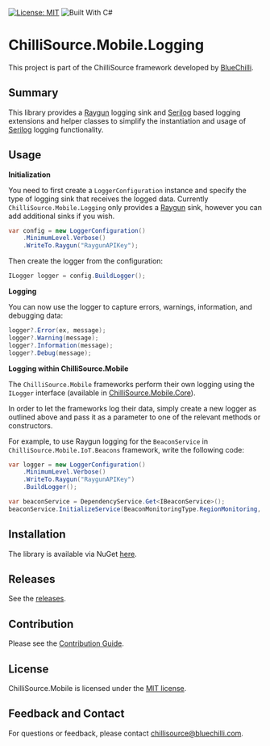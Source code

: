 [![License: MIT](https://img.shields.io/badge/License-MIT-blue.svg)](https://opensource.org/licenses/MIT) ![Built With C#](https://img.shields.io/badge/Built_with-C%23-green.svg)

# ChilliSource.Mobile.Logging #

This project is part of the ChilliSource framework developed by [BlueChilli](https://github.com/BlueChilli).

## Summary ##

This library provides a [Raygun](https://raygun.com/platform/crash-reporting) logging sink and [Serilog](https://serilog.net/) based logging extensions and helper classes to simplify the instantiation and usage of [Serilog](https://serilog.net/) logging functionality.

## Usage ##

**Initialization**

You need to first create a ```LoggerConfiguration``` instance and specify the type of logging sink that receives the logged data. Currently ```ChilliSource.Mobile.Logging``` only provides a [Raygun](https://raygun.com/platform/crash-reporting) sink, however you can add additional sinks if you wish.

```csharp
var config = new LoggerConfiguration()
    .MinimumLevel.Verbose()
    .WriteTo.Raygun("RaygunAPIKey");
```

Then create the logger from the configuration:

```csharp
ILogger logger = config.BuildLogger();
```

**Logging**

You can now use the logger to capture errors, warnings, information, and debugging data:

```csharp
logger?.Error(ex, message);
logger?.Warning(message);
logger?.Information(message);
logger?.Debug(message);
```

**Logging within ChilliSource.Mobile**

The ```ChilliSource.Mobile``` frameworks perform their own logging using the ```ILogger``` interface (available in [ChilliSource.Mobile.Core](https://github.com/BlueChilli/ChilliSource.Mobile.Core)). 

In order to let the frameworks log their data, simply create a new logger as outlined above and pass it as a parameter to one of the relevant methods or constructors.

For example, to use Raygun logging for the ```BeaconService``` in ```ChilliSource.Mobile.IoT.Beacons``` framework, write the following code:

```csharp
var logger = new LoggerConfiguration()
    .MinimumLevel.Verbose()
    .WriteTo.Raygun("RaygunAPIKey")
    .BuildLogger();

var beaconService = DependencyService.Get<IBeaconService>();    
beaconService.InitializeService(BeaconMonitoringType.RegionMonitoring, logger);
```

## Installation ##

The library is available via NuGet [here](https://www.nuget.org/packages/ChilliSource.Mobile.Logging).
 
## Releases ##

See the [releases](https://github.com/BlueChilli/ChilliSource.Mobile.Logging/releases).

## Contribution ##

Please see the [Contribution Guide](.github/CONTRIBUTING.md).

## License ##

ChilliSource.Mobile is licensed under the [MIT license](LICENSE).

## Feedback and Contact ##

For questions or feedback, please contact [chillisource@bluechilli.com](mailto:chillisource@bluechilli.com).

